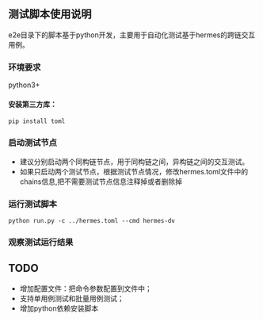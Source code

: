 ## 测试脚本使用说明 
e2e目录下的脚本基于python开发，主要用于自动化测试基于hermes的跨链交互用例。
### 环境要求
python3+
#### 安装第三方库：
```
pip install toml
```
### 启动测试节点
- 建议分别启动两个同构链节点，用于同构链之间，异构链之间的交互测试。
- 如果只启动两个测试节点，根据测试节点情况，修改hermes.toml文件中的chains信息,把不需要测试节点信息注释掉或者删除掉
### 运行测试脚本
```
python run.py -c ../hermes.toml --cmd hermes-dv 
```
### 观察测试运行结果

## TODO
- 增加配置文件：把命令参数配置到文件中；
- 支持单用例测试和批量用例测试；
- 增加python依赖安装脚本